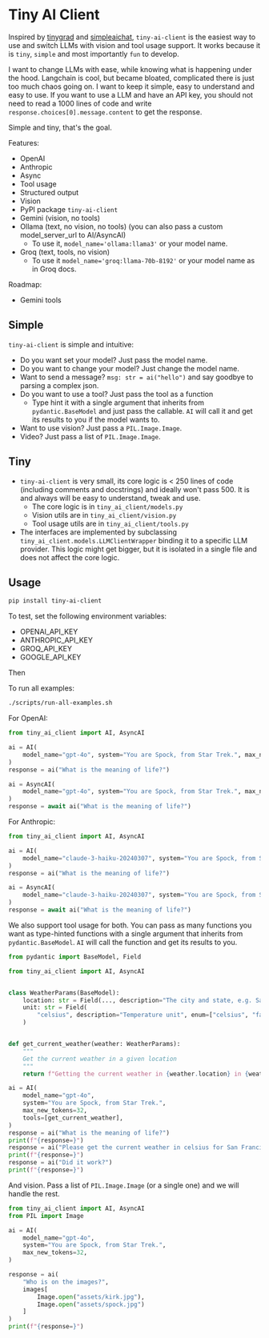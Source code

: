 # Tiny AI Client

Inspired by [tinygrad](https://github.com/tinygrad/tinygrad) and [simpleaichat](https://github.com/minimaxir/simpleaichat/tree/main/simpleaichat), `tiny-ai-client` is the easiest way to use and switch LLMs with vision and tool usage support. It works because it is `tiny`, `simple` and most importantly `fun` to develop.

I want to change LLMs with ease, while knowing what is happening under the hood. Langchain is cool, but became bloated, complicated there is just too much chaos going on. I want to keep it simple, easy to understand and easy to use. If you want to use a LLM and have an API key, you should not need to read a 1000 lines of code and write `response.choices[0].message.content` to get the response.

Simple and tiny, that's the goal.

Features:

- OpenAI
- Anthropic
- Async
- Tool usage
- Structured output
- Vision
- PyPI package `tiny-ai-client`
- Gemini (vision, no tools)
- Ollama (text, no vision, no tools) (you can also pass a custom model_server_url to AI/AsyncAI)
  - To use it, `model_name='ollama:llama3'` or your model name.
- Groq (text, tools, no vision)
  - To use it `model_name='groq:llama-70b-8192'` or your model name as in Groq docs.

Roadmap:

- Gemini tools

## Simple

`tiny-ai-client` is simple and intuitive:

- Do you want set your model? Just pass the model name.
- Do you want to change your model? Just change the model name.
- Want to send a message? `msg: str = ai("hello")` and say goodbye to parsing a complex json.
- Do you want to use a tool? Just pass the tool as a function
  - Type hint it with a single argument that inherits from `pydantic.BaseModel` and just pass the callable. `AI` will call it and get its results to you if the model wants to.
- Want to use vision? Just pass a `PIL.Image.Image`.
- Video? Just pass a list of `PIL.Image.Image`.

## Tiny

- `tiny-ai-client` is very small, its core logic is < 250 lines of code (including comments and docstrings) and ideally won't pass 500. It is and always will be easy to understand, tweak and use.
  - The core logic is in `tiny_ai_client/models.py`
  - Vision utils are in `tiny_ai_client/vision.py`
  - Tool usage utils are in `tiny_ai_client/tools.py`
- The interfaces are implemented by subclassing `tiny_ai_client.models.LLMClientWrapper` binding it to a specific LLM provider. This logic might get bigger, but it is isolated in a single file and does not affect the core logic.

## Usage

```bash
pip install tiny-ai-client
```

To test, set the following environment variables:

- OPENAI_API_KEY
- ANTHROPIC_API_KEY
- GROQ_API_KEY
- GOOGLE_API_KEY

Then

To run all examples:

```bash
./scripts/run-all-examples.sh
```

For OpenAI:

```python
from tiny_ai_client import AI, AsyncAI

ai = AI(
    model_name="gpt-4o", system="You are Spock, from Star Trek.", max_new_tokens=128
)
response = ai("What is the meaning of life?")

ai = AsyncAI(
    model_name="gpt-4o", system="You are Spock, from Star Trek.", max_new_tokens=128
)
response = await ai("What is the meaning of life?")
```

For Anthropic:

```python
from tiny_ai_client import AI, AsyncAI

ai = AI(
    model_name="claude-3-haiku-20240307", system="You are Spock, from Star Trek.", max_new_tokens=128
)
response = ai("What is the meaning of life?")

ai = AsyncAI(
    model_name="claude-3-haiku-20240307", system="You are Spock, from Star Trek.", max_new_tokens=128
)
response = await ai("What is the meaning of life?")
```

We also support tool usage for both. You can pass as many functions you want as type-hinted functions with a single argument that inherits from `pydantic.BaseModel`. `AI` will call the function and get its results to you.

```python
from pydantic import BaseModel, Field

from tiny_ai_client import AI, AsyncAI


class WeatherParams(BaseModel):
    location: str = Field(..., description="The city and state, e.g. San Francisco, CA")
    unit: str = Field(
        "celsius", description="Temperature unit", enum=["celsius", "fahrenheit"]
    )


def get_current_weather(weather: WeatherParams):
    """
    Get the current weather in a given location
    """
    return f"Getting the current weather in {weather.location} in {weather.unit}."

ai = AI(
    model_name="gpt-4o",
    system="You are Spock, from Star Trek.",
    max_new_tokens=32,
    tools=[get_current_weather],
)
response = ai("What is the meaning of life?")
print(f"{response=}")
response = ai("Please get the current weather in celsius for San Francisco.")
print(f"{response=}")
response = ai("Did it work?")
print(f"{response=}")
```

And vision. Pass a list of `PIL.Image.Image` (or a single one) and we will handle the rest.

```python
from tiny_ai_client import AI, AsyncAI
from PIL import Image

ai = AI(
    model_name="gpt-4o",
    system="You are Spock, from Star Trek.",
    max_new_tokens=32,
)

response = ai(
    "Who is on the images?",
    images[
        Image.open("assets/kirk.jpg"),
        Image.open("assets/spock.jpg")
    ]
)
print(f"{response=}")

```
